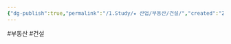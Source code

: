 ```yaml
---
{"dg-publish":true,"permalink":"/1.Study/★ 산업/부동산/건설/","created":"2024-09-23T13:45:00.202+09:00","updated":"2025-06-26T17:45:30.000+09:00"}
---
```


#부동산 #건설 